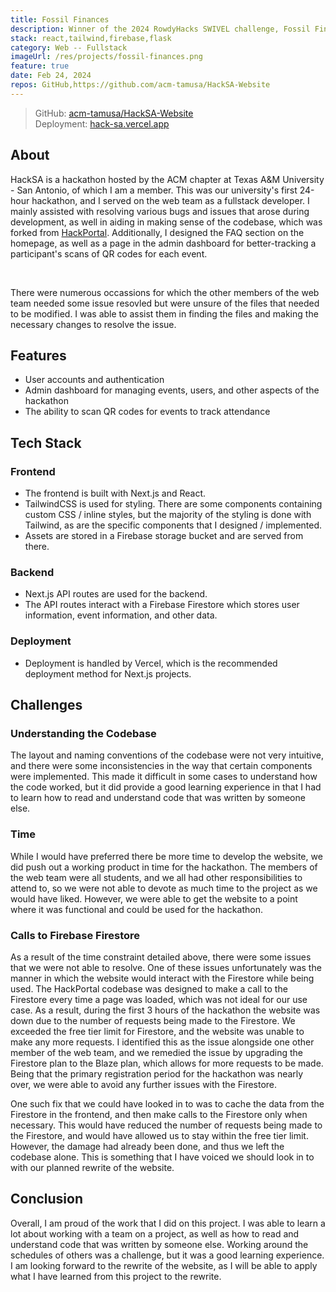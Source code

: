 ```yaml
---
title: Fossil Finances
description: Winner of the 2024 RowdyHacks SWIVEL challenge, Fossil Finances is a web app boasting accessible and senior-friendly financial tools.
stack: react,tailwind,firebase,flask
category: Web -- Fullstack
imageUrl: /res/projects/fossil-finances.png
feature: true
date: Feb 24, 2024
repos: GitHub,https://github.com/acm-tamusa/HackSA-Website
---
```


> GitHub: [acm-tamusa/HackSA-Website](https://github.com/acm-tamusa/HackSA-Website)  
> Deployment: [hack-sa.vercel.app](https://hack-sa.vercel.app/)

## About

HackSA is a hackathon hosted by the ACM chapter at Texas A&M University - San Antonio, of which I am a member. This was our
university's first 24-hour hackathon, and I served on the web team as a fullstack developer. I mainly assisted with resolving
various bugs and issues that arose during development, as well in aiding in making sense of the codebase, which was forked from
[HackPortal](https://github.com/acmutd/hackportal). Additionally, I designed the FAQ section on the homepage, as well as a page
in the admin dashboard for better-tracking a participant's scans of QR codes for each event.

<br />

There were numerous occassions for which the other members of the web team needed some issue resovled but were unsure of the files
that needed to be modified. I was able to assist them in finding the files and making the necessary changes to resolve the issue.

## Features

- User accounts and authentication
- Admin dashboard for managing events, users, and other aspects of the hackathon
- The ability to scan QR codes for events to track attendance

## Tech Stack

### Frontend

- The frontend is built with Next.js and React.
- TailwindCSS is used for styling. There are some components containing custom CSS / inline styles, but the majority of the
  styling is done with Tailwind, as are the specific components that I designed / implemented.
- Assets are stored in a Firebase storage bucket and are served from there.

### Backend

- Next.js API routes are used for the backend.
- The API routes interact with a Firebase Firestore which stores user information, event information, and other data.

### Deployment

- Deployment is handled by Vercel, which is the recommended deployment method for Next.js projects.

## Challenges

### Understanding the Codebase

The layout and naming conventions of the codebase were not very intuitive, and there were some inconsistencies in the way that
certain components were implemented. This made it difficult in some cases to understand how the code worked, but it did provide
a good learning experience in that I had to learn how to read and understand code that was written by someone else.

### Time

While I would have preferred there be more time to develop the website, we did push out a working product in time for the hackathon.
The members of the web team were all students, and we all had other responsibilities to attend to, so we were not able to devote
as much time to the project as we would have liked. However, we were able to get the website to a point where it was functional
and could be used for the hackathon.

### Calls to Firebase Firestore

As a result of the time constraint detailed above, there were some issues that we were not able to resolve. One of these issues
unfortunately was the manner in which the website would interact with the Firestore while being used. The HackPortal codebase
was designed to make a call to the Firestore every time a page was loaded, which was not ideal for our use case. As a result,
during the first 3 hours of the hackathon the website was down due to the number of requests being made to the Firestore. We
exceeded the free tier limit for Firestore, and the website was unable to make any more requests. I identified this as the issue
alongside one other member of the web team, and we remedied the issue by upgrading the Firestore plan to the Blaze plan, which
allows for more requests to be made. Being that the primary registration period for the hackathon was nearly over, we were able
to avoid any further issues with the Firestore.

One such fix that we could have looked in to was to cache the data from the Firestore in the frontend, and then make calls to
the Firestore only when necessary. This would have reduced the number of requests being made to the Firestore, and would have
allowed us to stay within the free tier limit. However, the damage had already been done, and thus we left the codebase alone.
This is something that I have voiced we should look in to with our planned rewrite of the website.

## Conclusion

Overall, I am proud of the work that I did on this project. I was able to learn a lot about working with a team on a project,
as well as how to read and understand code that was written by someone else. Working around the schedules of others was a
challenge, but it was a good learning experience. I am looking forward to the rewrite of the website, as I will be able to
apply what I have learned from this project to the rewrite.
